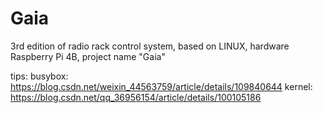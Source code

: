 # Gaia
3rd edition of radio rack control system, based on LINUX, hardware Raspberry Pi 4B, project name "Gaia"

tips:
busybox: https://blog.csdn.net/weixin_44563759/article/details/109840644
kernel: https://blog.csdn.net/qq_36956154/article/details/100105186
